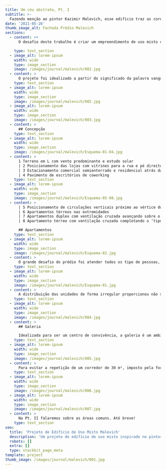 ```yaml
---
title: Um céu abstrato, Pt. I
subtitle: >-
  Fazendo menção ao pintor Kazimir Malevich, esse edifício traz as cores vibrantes e as formas geométricas do Suprematismo russo.
date: '2021-05-26'
thumb_image_alt: Fachada Prédio Malevich
sections:
  - content: >+
      O desafio deste trabalho é criar um empreendimento de uso misto com tecnologias de fácil acesso e economicamente viável que visa a melhorar a qualidade de vida dos moradores do bairro onde o projeto será implantado.

    type: text_section
  - image_alt: lorem-ipsum
    width: wide
    type: image_section
    image: /images/journal/malevich/001.jpg
  - content: >
      O projeto foi idealizado a partir do significado da palavra vanguarda e suas duas vertentes. A primeira refere-se a sua etimologia que provém do francês avant-garde, caracterizando “o que marcha na frente”. Já a segunda está relacionada a correntes que pregavam o mesmo ideal de romper com a tradição por meio de práticas inovadoras, capazes de subverter o senso comum e captar as tendências do futuro.
    type: text_section
  - image_alt: lorem-ipsum
    width: wide
    type: image_section
    image: /images/journal/malevich/002.jpg
  - image_alt: lorem-ipsum
    width: wide
    type: image_section
    image: /images/journal/malevich/003.jpg
  - content: >
      ## Concepção
    type: text_section
  - image_alt: lorem-ipsum
    width: wide
    type: image_section
    image: /images/journal/malevich/Esquema-01-04.jpg
  - content: >
      1 Terreno em L com vento predominante e estudo solar 
      | 2 Posicionamento das lojas com vitrines para a rua e pé direito duplo
      | 3 Estacionamento comercial semienterrado e residencial atrás das lojas
      | 4 Pavimento de escritórios de coworking
    type: text_section
  - image_alt: lorem-ipsum
    width: wide
    type: image_section
    image: /images/journal/malevich/Esquema-05-08.jpg
  - content: >
      | 5 Posicionamento de circulações verticais próximo ao vértice do polígono
      | 6 Apartamentos térreos nas extremidades
      | 7 Apartamentos duplex com ventilação cruzada avançando sobre o corredor
      | 8 Apartamento térreo com ventilação cruzada completando o ‘tipo’

      ## Apartamentos
    type: text_section
  - image_alt: lorem-ipsum
    width: wide
    type: image_section
    image: /images/journal/malevich/Esquema-02.jpg
  - content: >
      O grande desafio do prédio foi atender todos os tipo de pessoas, em todas as faixas etárias. Famílias grandes, pequenas, ou até mesmo uma pessoa que viva sozinha tem seu apartamento ideal por um preço acessível. Para isso, foi implantado um sistema de apartamentos diferenciados em que o “tipo” só se repete uma vez. Ao todo são 13 tipologias: 1 duplex de um quarto, 4 duplex de dois quartos, 4 lofts, 2 apartamentos térreos de dois quartos, e 2 térreos de três quartos.
    type: text_section
  - image_alt: lorem-ipsum
    width: wide
    type: image_section
    image: /images/journal/malevich/Esquema-01.jpg
  - content: >
      A distribuição das unidades de forma irregular proporcionou não só a ventilação cruzada nos ambientes como a redução significativa na área dos corredores. Estes, são ventilados e iluminados naturalmente além de exibir uma bela vista do Rio Paraíba do Sul e da vegetação existente nas extremidades do empreendimento.
    type: text_section
  - image_alt: lorem-ipsum
    width: wide
    type: image_section
    image: /images/journal/malevich/004.jpg
  - content: >
      ## Galeria

      Idealizada para ser um centro de convivência, a galeria é um ambiente amplo com áreas verdes e abertas. A praça de alimentação conta com restaurante, sorveteria, e padaria/ lanchonete, que dispoem do espaço comum. Localizada no segundo piso, a academia é um espaço atrativo para o público interno e externo bem como a livraria e a loja de suplementos neste mesmo andar. Na fachada foi posicionada uma loja de roupas e papelaria afim de que ficassem mais expostas. Os estabelecimentos localizados no térreo possuem pé direito duplo com mezanino permitindo maior ventilação e espaço nos ambientes.
    type: text_section
  - image_alt: lorem-ipsum
    width: wide
    type: image_section
    image: /images/journal/malevich/005.jpg
  - content: >
      Para evitar a repetição de um corredor de 30 m², imposto pela forma do terreno, optou-se por colocar apartamentos duplex no lado mais longo do “L”, avançando o pavimento superior sobre o corredor. Combinado a isso, o posicionamento das áreas de lazer na cobertura proporcionaram alcançar a proporção de área vendável x não vendável 60/40, provando a viabilidade do empreendimento.
    type: text_section
  - image_alt: lorem-ipsum
    width: wide
    type: image_section
    image: /images/journal/malevich/006.jpg
  - image_alt: lorem-ipsum
    width: wide
    type: image_section
    image: /images/journal/malevich/007.jpg
  - content: >
      Na Pt. II falaremos sobre as áreas comuns. Até breve!
    type: text_section
seo:
  title: 'Projeto de Edifício de Uso Misto Malevich'
  description: 'Um projeto de edifício de uso misto inspirado no pintor Kazimir Malevich'
  robots: []
  extra: []
  type: stackbit_page_meta
template: project
thumb_image: /images/journal/malevich/001.jpg
---
```

